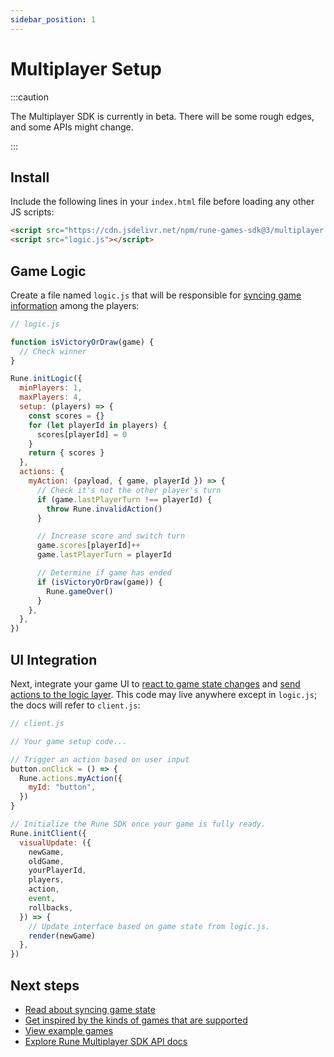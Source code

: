 ```yaml
---
sidebar_position: 1
---
```


# Multiplayer Setup

:::caution

The Multiplayer SDK is currently in beta. There will be some rough edges, and some APIs might change.

:::

## Install

Include the following lines in your `index.html` file before loading any other JS scripts:

```html
<script src="https://cdn.jsdelivr.net/npm/rune-games-sdk@3/multiplayer.js"></script>
<script src="logic.js"></script>
```

## Game Logic

Create a file named `logic.js` that will be responsible for [syncing game information](syncing-game-state.md) among the players:

```js
// logic.js

function isVictoryOrDraw(game) {
  // Check winner
}

Rune.initLogic({
  minPlayers: 1,
  maxPlayers: 4,
  setup: (players) => {
    const scores = {}
    for (let playerId in players) {
      scores[playerId] = 0
    }
    return { scores }
  },
  actions: {
    myAction: (payload, { game, playerId }) => {
      // Check it's not the other player's turn
      if (game.lastPlayerTurn !== playerId) {
        throw Rune.invalidAction()
      }

      // Increase score and switch turn
      game.scores[playerId]++
      game.lastPlayerTurn = playerId

      // Determine if game has ended
      if (isVictoryOrDraw(game)) {
        Rune.gameOver()
      }
    },
  },
})
```

## UI Integration

Next, integrate your game UI to [react to game state changes](api/multiplayer.md#runeinitclientoptions) and [send actions to the logic layer](api/multiplayer.md#runeinitclientoptions). This code may live anywhere except in `logic.js`; the docs will refer to `client.js`:

```js
// client.js

// Your game setup code...

// Trigger an action based on user input
button.onClick = () => {
  Rune.actions.myAction({
    myId: "button",
  })
}

// Initialize the Rune SDK once your game is fully ready.
Rune.initClient({
  visualUpdate: ({
    newGame,
    oldGame,
    yourPlayerId,
    players,
    action,
    event,
    rollbacks,
  }) => {
    // Update interface based on game state from logic.js.
    render(newGame)
  },
})
```

## Next steps

- [Read about syncing game state](syncing-game-state.md)
- [Get inspired by the kinds of games that are supported](supported-games.md)
- [View example games](examples.md)
- [Explore Rune Multiplayer SDK API docs](api/multiplayer.md)
